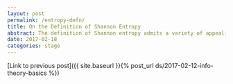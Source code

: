 ```yaml
---
layout: post
permalink: /entropy-defn/
title: On the Definition of Shannon Entropy
abstract: The definition of Shannon entropy admits a variety of appealing characterizations; here I will explore the characterization via "average surprisingness".
date: 2017-02-18
categories: stage
---
```


[Link to previous post]({{ site.baseurl }}{% post_url ds/2017-02-12-info-theory-basics %})
